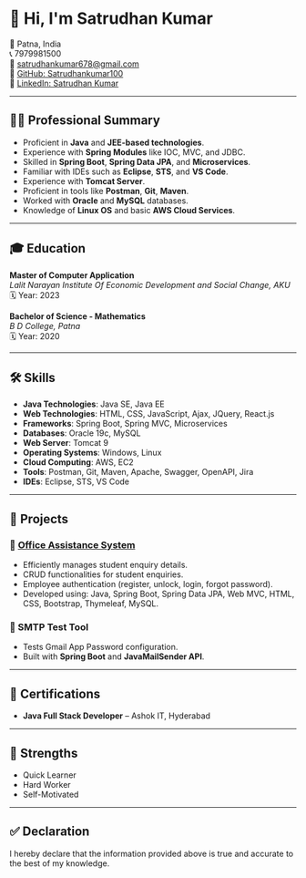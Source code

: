 # 👋 Hi, I'm Satrudhan Kumar

📍 Patna, India  
📞 7979981500  
📧 [satrudhankumar678@gmail.com](mailto:satrudhankumar678@gmail.com)  
🔗 [GitHub: Satrudhankumar100](https://github.com/Satrudhankumar100)  
🔗 [LinkedIn: Satrudhan Kumar](https://www.linkedin.com/in/satrudhankumar100)

---

## 🧑‍💻 Professional Summary

- Proficient in **Java** and **JEE-based technologies**.
- Experience with **Spring Modules** like IOC, MVC, and JDBC.
- Skilled in **Spring Boot**, **Spring Data JPA**, and **Microservices**.
- Familiar with IDEs such as **Eclipse**, **STS**, and **VS Code**.
- Experience with **Tomcat Server**.
- Proficient in tools like **Postman**, **Git**, **Maven**.
- Worked with **Oracle** and **MySQL** databases.
- Knowledge of **Linux OS** and basic **AWS Cloud Services**.

---

## 🎓 Education

**Master of Computer Application**  
_Lalit Narayan Institute Of Economic Development and Social Change, AKU_  
🗓️ Year: 2023

**Bachelor of Science - Mathematics**  
_B D College, Patna_  
🗓️ Year: 2020

---

## 🛠️ Skills

- **Java Technologies**: Java SE, Java EE  
- **Web Technologies**: HTML, CSS, JavaScript, Ajax, JQuery, React.js  
- **Frameworks**: Spring Boot, Spring MVC, Microservices  
- **Databases**: Oracle 19c, MySQL  
- **Web Server**: Tomcat 9  
- **Operating Systems**: Windows, Linux  
- **Cloud Computing**: AWS, EC2  
- **Tools**: Postman, Git, Maven, Apache, Swagger, OpenAPI, Jira  
- **IDEs**: Eclipse, STS, VS Code

---

## 💼 Projects

### 🔹 [Office Assistance System](https://github.com/Satrudhankumar100/Office_Assistance_System)
- Efficiently manages student enquiry details.
- CRUD functionalities for student enquiries.
- Employee authentication (register, unlock, login, forgot password).
- Developed using: Java, Spring Boot, Spring Data JPA, Web MVC, HTML, CSS, Bootstrap, Thymeleaf, MySQL.

### 🔹 SMTP Test Tool
- Tests Gmail App Password configuration.
- Built with **Spring Boot** and **JavaMailSender API**.

---

## 📜 Certifications

- **Java Full Stack Developer** – Ashok IT, Hyderabad

---

## 💪 Strengths

- Quick Learner  
- Hard Worker  
- Self-Motivated

---

## ✅ Declaration

I hereby declare that the information provided above is true and accurate to the best of my knowledge.

